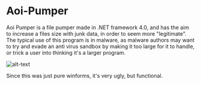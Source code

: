 # Aoi-Pumper
Aoi Pumper is a file pumper made in .NET framework 4.0, and has the aim to increase a files size with junk data, in order to seem more "legitimate". The typical use of this program is in malware, as malware authors may want to try and evade an anti virus sandbox by making it too large for it to handle, or trick a user into thinking it's a larger program.

![alt-text](https://cdn.upload.systems/uploads/z2ODkYrL.png)

Since this was just pure winforms, it's very ugly, but functional.

